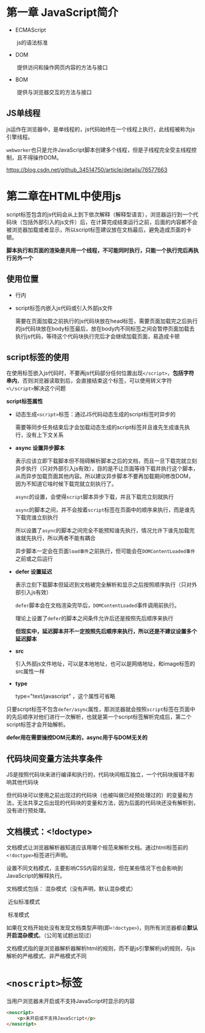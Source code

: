 # 第一章 JavaScript简介

* ECMAScript

  ​	js的语法标准

* DOM

  ​	提供访问和操作网页内容的方法与接口

* BOM

  ​	提供与浏览器交互的方法与接口

## JS单线程

js运作在浏览器中，是单线程的，js代码始终在一个线程上执行，此线程被称为js引擎线程。

`webworker`也只是允许JavaScript脚本创建多个线程，但是子线程完全受主线程控制，且不得操作DOM。

https://blog.csdn.net/github_34514750/article/details/76577663



#  第二章在HTML中使用js

script标签包含的js代码会从上到下依次解释（解释型语言），浏览器运行到一个代码块（包括外部引入的js文件）后，在计算完成结束运行之前，后面的内容都不会被浏览器加载或者显示，所以script标签建议放在文档最后，避免造成页面的卡顿。

**脚本执行和页面的渲染是共用一个线程，不可能同时执行，只能一个执行完后再执行另外一个**



## 使用位置

- 行内

- script标签内嵌入js代码或引入外部js文件

  需要在页面加载之前执行的js代码块放在head标签，需要页面加载完之后执行的js代码块放在body标签最后，放在body内不同标签之间会暂停页面加载去执行js代码，等待这个代码块执行完后才会继续加载页面，易造成卡顿

## script标签的使用

在使用标签嵌入js代码时，不要再js代码部分任何位置出现`</script>`，**包括字符串内**，否则浏览器读取到后，会直接结束这个标签，可以使用转义字符`<\/script>`解决这个问题

**script标签属性**

- 动态生成`<script>`标签：通过JS代码动态生成的script标签时异步的

  需要等同步任务结束后才会加载动态生成的script标签并且谁先生成谁先执行，没有上下文关系

  

- **async  设置异步脚本**

  表示应该立即下载脚本但不阻碍解析脚本之后的文档，而且一旦下载完就立刻异步执行（只对外部引入js有效），目的是不让页面等待下载并执行这个脚本，从而异步加载页面其他内容。所以建议异步脚本不要再加载期间修改DOM，因为不知道它啥时候下载完就立刻执行了。

  

  `async`的设置，会使得`script`脚本异步下载，并且下载完立刻就执行

  

  `async`的脚本之间，并不会按着`script`标签在页面中的顺序来执行，而是谁先下载完谁立刻执行

  所以设置了`async`的脚本之间完全不能预知谁先执行，情况允许下谁先加载完谁就先执行，所以两者不能有耦合

  

  异步脚本一定会在页面`load事件`之前执行，但可能会在`DOMContentLoaded事件`之前或之后运行

  

- **defer  设置延迟**

  表示立刻下载脚本但延迟到文档被完全解析和显示之后按照顺序执行（只对外部引入js有效）

  `defer`脚本会在文档渲染完毕后，`DOMContentLoaded`事件调用前执行。

  

  理论上设置了`defer`的脚本之间条件允许后还是按照先后顺序来执行

  **但现实中，延迟脚本并不一定按照先后顺序来执行，所以还是不建议设置多个延迟脚本**

  

- **src** 

  引入外部js文件地址，可以是本地地址，也可以是网络地址，和image标签的src属性一样

  

- **type**

  type="text/javascript"    ，这个属性可省略

  

只要script标签不包含`defer/async`属性，那浏览器就会按照`script`标签在页面中的先后顺序对他们进行一次解析，也就是第一个script标签解析完成后，第二个script标签才会开始解析。

**defer用在需要操控DOM元素的，async用于与DOM无关的**



## 代码块间变量方法共享条件

JS是按照代码块来进行编译和执行的，代码块间相互独立，一个代码块报错不影响其他代码块

但代码块可以使用之前出现过的代码块（也被叫做已经预处理过的）的变量和方法，无法共享之后出现的代码块的变量和方法，因为后面的代码块还没有解析到，没有进行预处理。



## 文档模式：<!doctype>

文档模式让浏览器解析器知道应该用哪个规范来解析文档。通过html标签前的`<!doctype>`标签进行声明。

设置不同文档模式，主要影响CSS内容的呈现，但在某些情况下也会影响到JavaScript的解释执行。

文档模式包括： 混杂模式（没有声明，默认混杂模式）

​							近似标准模式

​							标准模式

如果在文档开始处没有发现文档类型声明(即`<!doctype>`)，则所有浏览器都会**默认开启混杂模式**。（公司笔试题出现过）

文档模式指的是浏览器解析器解析html的规则，而不是js引擎解析js的规则，与js解析的严格模式、非严格模式不同



# `<noscript>`标签

当用户浏览器未开启或不支持JavaScript时显示的内容

```html
<noscript>
	<p>未开启或不支持JavaScript</p>
</noscript>
```





